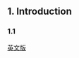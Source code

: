## 1. Introduction

### 1.1

<a href="/https://github.com/ecnuyoung/epsen.github.com/blob/gh-pages/subgaussians.pdf">英文版</a>
